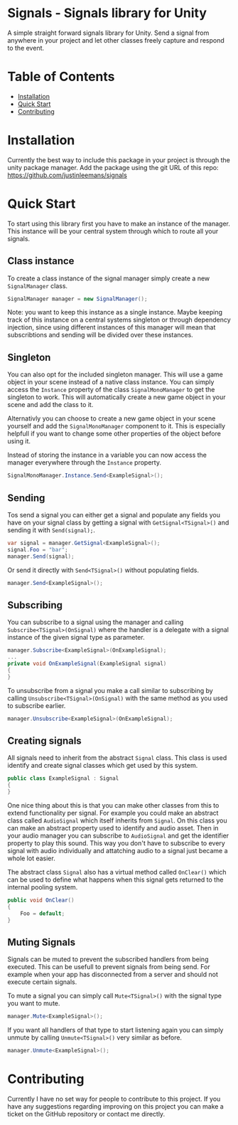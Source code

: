 # Signals - Signals library for Unity

A simple straight forward signals library for Unity. Send a signal from anywhere in your project and let other classes freely capture and respond to the event.

# Table of Contents

- [Installation](#installation)
- [Quick Start](#quick-start)
- [Contributing](#contributing)

# Installation

Currently the best way to include this package in your project is through the unity package manager. Add the package using the git URL of this repo: https://github.com/justinleemans/signals

# Quick Start

To start using this library first you have to make an instance of the manager. This instance will be your central system through which to route all your signals.

## Class instance

To create a class instance of the signal manager simply create a new `SignalManager` class.

```c#
SignalManager manager = new SignalManager();
```

Note: you want to keep this instance as a single instance. Maybe keeping track of this instance on a central systems singleton or through dependency injection, since using different instances of this manager will mean that subscribtions and sending will be divided over these instances.

## Singleton

You can also opt for the included singleton manager. This will use a game object in your scene instead of a native class instance. You can simply access the `Instance` property of the class `SignalMonoManager` to get the singleton to work. This will automatically create a new game object in your scene and add the class to it.

Alternativly you can choose to create a new game object in your scene yourself and add the `SignalMonoManager` component to it. This is especially helpfull if you want to change some other properties of the object before using it.

Instead of storing the instance in a variable you can now access the manager everywhere through the `Instance` property.

```c#
SignalMonoManager.Instance.Send<ExampleSignal>();
```

## Sending

Tos send a signal you can either get a signal and populate any fields you have on your signal class by getting a signal with `GetSignal<TSignal>()` and sending it with `Send(signal);`.

```c#
var signal = manager.GetSignal<ExampleSignal>();
signal.Foo = "bar";
manager.Send(signal);
```

Or send it directly with `Send<TSignal>()` without populating fields.

```c#
manager.Send<ExampleSignal>();
```

## Subscribing

You can subscribe to a signal using the manager and calling `Subscribe<TSignal>(OnSignal)` where the handler is a delegate with a signal instance of the given signal type as parameter.

```c#
manager.Subscribe<ExampleSignal>(OnExampleSignal);
...
private void OnExampleSignal(ExampleSignal signal)
{
}
```

To unsubscribe from a signal you make a call similar to subscribing by calling `Unsubscribe<TSignal>(OnSignal)` with the same method as you used to subscribe earlier.

```c#
manager.Unsubscribe<ExampleSignal>(OnExampleSignal);
```

## Creating signals

All signals need to inherit from the abstract `Signal` class. This class is used identify and create signal classes which get used by this system.

```c#
public class ExampleSignal : Signal
{
}
```

One nice thing about this is that you can make other classes from this to extend functionality per signal. For example you could make an abstract class called `AudioSignal` which itself inherits from `Signal`. On this class you can make an abstract property used to identify and audio asset. Then in your audio manager you can subscribe to `AudioSignal` and get the identifier property to play this sound. This way you don't have to subscribe to every signal with audio individually and attatching audio to a signal just became a whole lot easier.

The abstract class `Signal` also has a virtual method called `OnClear()` which can be used to define what happens when this signal gets returned to the internal pooling system.

```c#
public void OnClear()
{
	Foo = default;
}
```

## Muting Signals

Signals can be muted to prevent the subscribed handlers from being executed. This can be usefull to prevent signals from being send. For example when your app has disconnected from a server and should not execute certain signals.

To mute a signal you can simply call `Mute<TSignal>()` with the signal type you want to mute.

```c#
manager.Mute<ExampleSignal>();
```

If you want all handlers of that type to start listening again you can simply unmute by calling `Unmute<TSignal>()` very similar as before.

```c#
manager.Unmute<ExampleSignal>();
```

# Contributing

Currently I have no set way for people to contribute to this project. If you have any suggestions regarding improving on this project you can make a ticket on the GitHub repository or contact me directly.
